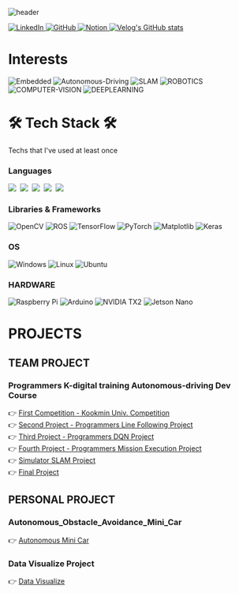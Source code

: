 ![header](https://capsule-render.vercel.app/api?type=waving&color=auto&height=300&section=header&text=Cho%20Youngjin%20Jin&fontSize=90&animation=fadeIn&fontAlignY=30&desc=자율주행%20개발자를%20꿈꾸는%20대학생&descAlignY=51&descAlign=62)


<a href=https://www.linkedin.com/in/youngjin-cho-429b77217/>![LinkedIn](https://img.shields.io/badge/linkedin-%230077B5.svg?style=for-the-badge&logo=linkedin&logoColor=white)
<a href=https://github.com/choyoungjin0928/>![GitHub](https://img.shields.io/badge/github-%23121011.svg?style=for-the-badge&logo=github&logoColor=white)
<a href=https://bustling-quicksand-446.notion.site/a34498e28abe4c87ae2a8f9fe9798c8b?/>![Notion](https://img.shields.io/badge/Notion-%23000000.svg?style=for-the-badge&logo=notion&logoColor=white)
[![Velog's GitHub stats](https://velog-readme-stats.vercel.app/api/badge?name=Velog)](https://velog.io/@agapao1234) 

<h1 align="left"> Interests </h1>

![Embedded](https://img.shields.io/badge/Embedded-FCC624.svg?style=for-the-badge&logo=Embedded&logoColor=white)
![Autonomous-Driving](https://img.shields.io/badge/AutonomousDriving-%23D00000.svg?style=for-the-badge&logo=AutonomousDriving&logoColor=white)
![SLAM](https://img.shields.io/badge/SLAM-%23EE4C2C.svg?style=for-the-badge&logo=SLAM&logoColor=white)
![ROBOTICS](https://img.shields.io/badge/ROBOTICS-%230A0FF9.svg?style=for-the-badge&logo=ROBOTICS&logoColor=white)
![COMPUTER-VISION](https://img.shields.io/badge/COMPUTERVISION-%23FF6F00.svg?style=for-the-badge&logo=COMPUTERVISION&logoColor=white)
![DEEPLEARNING](https://img.shields.io/badge/DEEPLEARNING-%23white.svg?style=for-the-badge&logo=DEEPLEARNING&logoColor=white)

<h1 align="left">🛠 Tech Stack 🛠</h1>

<p align="left"> Techs that I've used at least once </p>

<h3>Languages</h3>
<p align="left">
  <img src="https://img.shields.io/badge/Python-3766AB?style=flat-square&logo=Python&logoColor=white"/></a>&nbsp 
  <img src="https://img.shields.io/badge/C++-00599C?style=flat-square&logo=C%2B%2B&logoColor=white"/></a>&nbsp 
  <img src="https://img.shields.io/badge/C-A8B9CC?style=flat-square&logo=C&logoColor=white"/></a>&nbsp  
  <img src="https://img.shields.io/badge/Javascript-ffb13b?style=flat-square&logo=javascript&logoColor=white"/></a>&nbsp 
  <img src="https://img.shields.io/badge/css-1572B6?style=flat-square&logo=css3&logoColor=white"/></a>&nbsp 
</p>
<h3>Libraries & Frameworks</h3>

  ![OpenCV](https://img.shields.io/badge/opencv-%23white.svg?style=for-the-badge&logo=opencv&logoColor=white)
  ![ROS](https://img.shields.io/badge/ros-%230A0FF9.svg?style=for-the-badge&logo=ros&logoColor=white)
  ![TensorFlow](https://img.shields.io/badge/TensorFlow-%23FF6F00.svg?style=for-the-badge&logo=TensorFlow&logoColor=white)
  ![PyTorch](https://img.shields.io/badge/PyTorch-%23EE4C2C.svg?style=for-the-badge&logo=PyTorch&logoColor=white)
  ![Matplotlib](https://img.shields.io/badge/MatplotLib-%23EE4C2C.svg?style=for-the-badge&logo=Matplotlib&logoColor=white)
  ![Keras](https://img.shields.io/badge/Keras-%23D00000.svg?style=for-the-badge&logo=Keras&logoColor=white)

<h3>OS</h3>

  ![Windows](https://img.shields.io/badge/Windows-0078D6?style=for-the-badge&logo=windows&logoColor=white)
  ![Linux](https://img.shields.io/badge/Linux-FCC624?style=for-the-badge&logo=linux&logoColor=black)
  ![Ubuntu](https://img.shields.io/badge/Ubuntu-E95420?style=for-the-badge&logo=ubuntu&logoColor=white)

<h3>HARDWARE</h3>

  ![Raspberry Pi](https://img.shields.io/badge/-RaspberryPi-C51A4A?style=for-the-badge&logo=Raspberry-Pi)
  ![Arduino](https://img.shields.io/badge/-Arduino-00979D?style=for-the-badge&logo=Arduino&logoColor=white)
  ![NVIDIA TX2](https://img.shields.io/badge/-NVIDIATX2-FCC624?style=for-the-badge&logo=amp)
  ![Jetson Nano](https://img.shields.io/badge/-JetsonNano-E95420?style=for-the-badge&logo=amp)
<br>

# PROJECTS
## TEAM PROJECT
### Programmers K-digital training Autonomous-driving Dev Course
:point_right: [First Competition - Kookmin Univ. Competition](https://github.com/PROGRAMMERS-TEAM-C/Project1)<br>
:point_right: [Second Project - Programmers Line Following Project](https://github.com/PROGRAMMERS-TEAM-C/Project2)<br>
:point_right: [Third Project - Programmers DQN Project](https://github.com/PROGRAMMERS-TEAM-C/Project3)<br>
:point_right: [Fourth Project - Programmers Mission Execution Project](https://github.com/PROGRAMMERS-TEAM-C/Project4)<br>
:point_right: [Simulator SLAM Project](https://github.com/PROGRAMMERS-TEAM-C/Project5)<br>
:point_right: [Final Project](https://github.com/choyoungjin0928/Final_Project_TeamB) 

## PERSONAL PROJECT

### Autonomous_Obstacle_Avoidance_Mini_Car
:point_right: [Autonomous Mini Car](https://github.com/choyoungjin0928/Autonomous-Driving-Mini-Car) 

### Data Visualize Project
:point_right: [Data Visualize](https://github.com/choyoungjin0928/python_visualize_project) 

